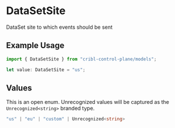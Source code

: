# DataSetSite

DataSet site to which events should be sent

## Example Usage

```typescript
import { DataSetSite } from "cribl-control-plane/models";

let value: DataSetSite = "us";
```

## Values

This is an open enum. Unrecognized values will be captured as the `Unrecognized<string>` branded type.

```typescript
"us" | "eu" | "custom" | Unrecognized<string>
```